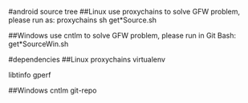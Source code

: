 #android source tree
##Linux
use proxychains to solve GFW problem,
please run as:
proxychains sh get*Source.sh

##Windows
use cntlm to solve GFW problem,
please run in Git Bash:
get*SourceWin.sh

#dependencies
##Linux
proxychains
virtualenv

libtinfo
gperf

##Windows
cntlm
git-repo

